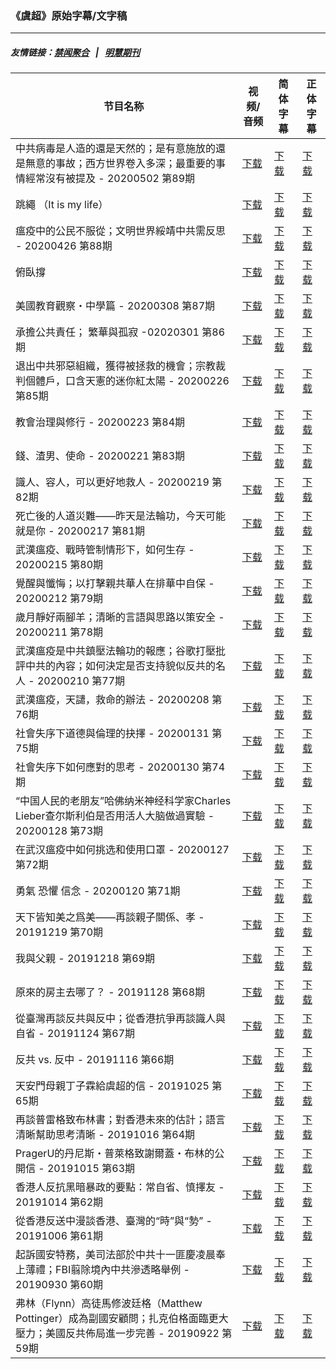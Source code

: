 ### 《虞超》原始字幕/文字稿
---
##### 友情链接：[禁闻聚合](https://github.com/gfw-breaker/banned-news) &nbsp;&nbsp;|&nbsp;&nbsp; [明慧期刊](https://github.com/gfw-breaker/mh-qikan) 
| 节目名称 | 视频/音频 | 简体字幕 | 正体字幕 |
|---|---|---|---|
| 中共病毒是人造的還是天然的；是有意施放的還是無意的事故；西方世界卷入多深；最重要的事情經常沒有被提及 - 20200502 第89期 | [下载](https://y2mate.com/zh-cn/search/bgCVixFmUdo) | [下载](../channels/yuchao/_bgCVixFmUdo.srt?raw=true) | [下载](../channels/yuchao/_bgCVixFmUdo.tw.srt?raw=true) | 
| 跳繩 （It is my life） | [下载](https://y2mate.com/zh-cn/search/98twE6MftiE) | [下载](../channels/yuchao/_98twE6MftiE.srt?raw=true) | [下载](../channels/yuchao/_98twE6MftiE.tw.srt?raw=true) | 
| 瘟疫中的公民不服從；文明世界綏靖中共需反思 - 20200426 第88期 | [下载](https://y2mate.com/zh-cn/search/EBJugmmqFAY) | [下载](../channels/yuchao/_EBJugmmqFAY.srt?raw=true) | [下载](../channels/yuchao/_EBJugmmqFAY.tw.srt?raw=true) | 
| 俯臥撐 | [下载](https://y2mate.com/zh-cn/search/_RW7FbByVB0) | [下载](../channels/yuchao/__RW7FbByVB0.srt?raw=true) | [下载](../channels/yuchao/__RW7FbByVB0.tw.srt?raw=true) | 
| 美國教育觀察・中學篇 - 20200308 第87期 | [下载](https://y2mate.com/zh-cn/search/LQKAUo-L6Gg) | [下载](../channels/yuchao/_LQKAUo-L6Gg.srt?raw=true) | [下载](../channels/yuchao/_LQKAUo-L6Gg.tw.srt?raw=true) | 
| 承擔公共責任； 繁華與孤寂 -02020301 第86期 | [下载](https://y2mate.com/zh-cn/search/hT-14C3nQJk) | [下载](../channels/yuchao/_hT-14C3nQJk.srt?raw=true) | [下载](../channels/yuchao/_hT-14C3nQJk.tw.srt?raw=true) | 
| 退出中共邪惡組織，獲得被拯救的機會；宗教裁判個體戶，口含天憲的迷你紅太陽 - 20200226 第85期 | [下载](https://y2mate.com/zh-cn/search/CJ6tdom8Szs) | [下载](../channels/yuchao/_CJ6tdom8Szs.srt?raw=true) | [下载](../channels/yuchao/_CJ6tdom8Szs.tw.srt?raw=true) | 
| 教會治理與修行 - 20200223 第84期 | [下载](https://y2mate.com/zh-cn/search/Vn4QHjDaRc4) | [下载](../channels/yuchao/_Vn4QHjDaRc4.srt?raw=true) | [下载](../channels/yuchao/_Vn4QHjDaRc4.tw.srt?raw=true) | 
| 錢、渣男、使命 - 20200221 第83期 | [下载](https://y2mate.com/zh-cn/search/Cz5OmtyPPg4) | [下载](../channels/yuchao/_Cz5OmtyPPg4.srt?raw=true) | [下载](../channels/yuchao/_Cz5OmtyPPg4.tw.srt?raw=true) | 
| 識人、容人，可以更好地救人 - 20200219 第82期 | [下载](https://y2mate.com/zh-cn/search/BSzyo86d4bQ) | [下载](../channels/yuchao/_BSzyo86d4bQ.srt?raw=true) | [下载](../channels/yuchao/_BSzyo86d4bQ.tw.srt?raw=true) | 
| 死亡後的人道災難——昨天是法輪功，今天可能就是你 - 20200217 第81期 | [下载](https://y2mate.com/zh-cn/search/-hQ1IVFSUA0) | [下载](../channels/yuchao/_-hQ1IVFSUA0.srt?raw=true) | [下载](../channels/yuchao/_-hQ1IVFSUA0.tw.srt?raw=true) | 
| 武漢瘟疫、戰時管制情形下，如何生存 - 20200215 第80期 | [下载](https://y2mate.com/zh-cn/search/wi8eYGuSviQ) | [下载](../channels/yuchao/_wi8eYGuSviQ.srt?raw=true) | [下载](../channels/yuchao/_wi8eYGuSviQ.tw.srt?raw=true) | 
| 覺醒與懺悔；以打擊親共華人在排華中自保 - 20200212 第79期 | [下载](https://y2mate.com/zh-cn/search/Ad0gmI6f-fw) | [下载](../channels/yuchao/_Ad0gmI6f-fw.srt?raw=true) | [下载](../channels/yuchao/_Ad0gmI6f-fw.tw.srt?raw=true) | 
| 歲月靜好兩腳羊；清晰的言語與思路以策安全 - 20200211 第78期 | [下载](https://y2mate.com/zh-cn/search/jfx-EALvPuI) | [下载](../channels/yuchao/_jfx-EALvPuI.srt?raw=true) | [下载](../channels/yuchao/_jfx-EALvPuI.tw.srt?raw=true) | 
| 武漢瘟疫是中共鎮壓法輪功的報應；谷歌打壓批評中共的內容；如何決定是否支持貌似反共的名人 - 20200210 第77期 | [下载](https://y2mate.com/zh-cn/search/IsiGcaYN8Zw) | [下载](../channels/yuchao/_IsiGcaYN8Zw.srt?raw=true) | [下载](../channels/yuchao/_IsiGcaYN8Zw.tw.srt?raw=true) | 
| 武漢瘟疫，天譴，救命的辦法 - 20200208 第76期 | [下载](https://y2mate.com/zh-cn/search/8crPOuTGnJ8) | [下载](../channels/yuchao/_8crPOuTGnJ8.srt?raw=true) | [下载](../channels/yuchao/_8crPOuTGnJ8.tw.srt?raw=true) | 
| 社會失序下道德與倫理的抉擇 - 20200131 第75期 | [下载](https://y2mate.com/zh-cn/search/zpf9yLzSFhI) | [下载](../channels/yuchao/_zpf9yLzSFhI.srt?raw=true) | [下载](../channels/yuchao/_zpf9yLzSFhI.tw.srt?raw=true) | 
| 社會失序下如何應對的思考 - 20200130 第74期 | [下载](https://y2mate.com/zh-cn/search/qaQZRvBF6pM) | [下载](../channels/yuchao/_qaQZRvBF6pM.srt?raw=true) | [下载](../channels/yuchao/_qaQZRvBF6pM.tw.srt?raw=true) | 
| “中国人民的老朋友”哈佛纳米神经科学家Charles Lieber查尔斯利伯是否用活人大脑做過實驗 - 20200128 第73期 | [下载](https://y2mate.com/zh-cn/search/261DNDaRHPc) | [下载](../channels/yuchao/_261DNDaRHPc.srt?raw=true) | [下载](../channels/yuchao/_261DNDaRHPc.tw.srt?raw=true) | 
| 在武汉瘟疫中如何挑选和使用口罩 - 20200127 第72期 | [下载](https://y2mate.com/zh-cn/search/EkFQsCinPrQ) | [下载](../channels/yuchao/_EkFQsCinPrQ.srt?raw=true) | [下载](../channels/yuchao/_EkFQsCinPrQ.tw.srt?raw=true) | 
| 勇氣 恐懼 信念 - 20200120 第71期 | [下载](https://y2mate.com/zh-cn/search/pD_wWDGNNEQ) | [下载](../channels/yuchao/_pD_wWDGNNEQ.srt?raw=true) | [下载](../channels/yuchao/_pD_wWDGNNEQ.tw.srt?raw=true) | 
| 天下皆知美之爲美——再談親子關係、孝 - 20191219 第70期 | [下载](https://y2mate.com/zh-cn/search/5aZWpOMxErY) | [下载](../channels/yuchao/_5aZWpOMxErY.srt?raw=true) | [下载](../channels/yuchao/_5aZWpOMxErY.tw.srt?raw=true) | 
| 我與父親 - 20191218 第69期 | [下载](https://y2mate.com/zh-cn/search/X7aM0cPrP-A) | [下载](../channels/yuchao/_X7aM0cPrP-A.srt?raw=true) | [下载](../channels/yuchao/_X7aM0cPrP-A.tw.srt?raw=true) | 
| 原來的房主去哪了？ - 20191128 第68期 | [下载](https://y2mate.com/zh-cn/search/uV8aJsTimVQ) | [下载](../channels/yuchao/_uV8aJsTimVQ.srt?raw=true) | [下载](../channels/yuchao/_uV8aJsTimVQ.tw.srt?raw=true) | 
| 從臺灣再談反共與反中；從香港抗爭再談識人與自省 - 20191124 第67期 | [下载](https://y2mate.com/zh-cn/search/DoO-kRcn9TU) | [下载](../channels/yuchao/_DoO-kRcn9TU.srt?raw=true) | [下载](../channels/yuchao/_DoO-kRcn9TU.tw.srt?raw=true) | 
| 反共 vs. 反中 - 20191116 第66期 | [下载](https://y2mate.com/zh-cn/search/_3dtXCi4QVc) | [下载](../channels/yuchao/__3dtXCi4QVc.srt?raw=true) | [下载](../channels/yuchao/__3dtXCi4QVc.tw.srt?raw=true) | 
| 天安門母親丁子霖給虞超的信 - 20191025 第65期 | [下载](https://y2mate.com/zh-cn/search/3TUvhprHEgs) | [下载](../channels/yuchao/_3TUvhprHEgs.srt?raw=true) | [下载](../channels/yuchao/_3TUvhprHEgs.tw.srt?raw=true) | 
| 再談普雷格致布林書；對香港未來的估計；語言清晰幫助思考清晰 - 20191016 第64期 | [下载](https://y2mate.com/zh-cn/search/YUMqfjojLvw) | [下载](../channels/yuchao/_YUMqfjojLvw.srt?raw=true) | [下载](../channels/yuchao/_YUMqfjojLvw.tw.srt?raw=true) | 
| PragerU的丹尼斯・普萊格致謝爾蓋・布林的公開信 - 20191015 第63期 | [下载](https://y2mate.com/zh-cn/search/y0ant6Mhk9s) | [下载](../channels/yuchao/_y0ant6Mhk9s.srt?raw=true) | [下载](../channels/yuchao/_y0ant6Mhk9s.tw.srt?raw=true) | 
| 香港人反抗黑暗暴政的要點：常自省、慎擇友 - 20191014 第62期 | [下载](https://y2mate.com/zh-cn/search/t1_3WoSyujs) | [下载](../channels/yuchao/_t1_3WoSyujs.srt?raw=true) | [下载](../channels/yuchao/_t1_3WoSyujs.tw.srt?raw=true) | 
| 從香港反送中漫談香港、臺灣的“時”與“勢” - 20191006 第61期 | [下载](https://y2mate.com/zh-cn/search/fxSRffSWAGQ) | [下载](../channels/yuchao/_fxSRffSWAGQ.srt?raw=true) | [下载](../channels/yuchao/_fxSRffSWAGQ.tw.srt?raw=true) | 
| 起訴國安特務，美司法部於中共十一匪慶凌晨奉上薄禮；FBI翦除境內中共滲透略舉例 - 20190930 第60期 | [下载](https://y2mate.com/zh-cn/search/gRDbSNJLWiw) | [下载](../channels/yuchao/_gRDbSNJLWiw.srt?raw=true) | [下载](../channels/yuchao/_gRDbSNJLWiw.tw.srt?raw=true) | 
| 弗林（Flynn）高徒馬修波廷格（Matthew Pottinger）成為副國安顧問；扎克伯格面臨更大壓力；美國反共佈局進一步完善 - 20190922 第59期 | [下载](https://y2mate.com/zh-cn/search/TDS3k5c6YbI) | [下载](../channels/yuchao/_TDS3k5c6YbI.srt?raw=true) | [下载](../channels/yuchao/_TDS3k5c6YbI.tw.srt?raw=true) | 
